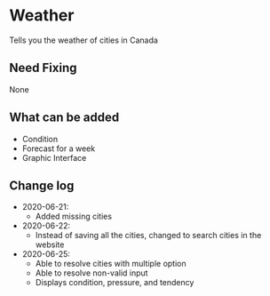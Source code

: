 # Weather
 Tells you the weather of cities in Canada

<h2>Need Fixing</h2> 
<p>None</p>

<h2>What can be added</h2>
<ul>
 <li>Condition</li>
 <li>Forecast for a week</li>
 <li>Graphic Interface</li>
</ul>

<h2>Change log</h2>
<ul>
 <li>2020-06-21: 
  <ul>
   <li>Added missing cities</li>
  </ul>
 </li>
 <li>2020-06-22: 
  <ul>
   <li>Instead of saving all the cities, changed to search cities in the website</li>
  </ul>
 </li>
 <li>2020-06-25:
  <ul>
   <li>Able to resolve cities with multiple option</li> 
   <li>Able to resolve non-valid input</li>
   <li>Displays condition, pressure, and tendency</li>
   </ul>
  </li>
</ul>
